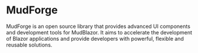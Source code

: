# MudForge
MudForge is an open source library that provides advanced UI components and development tools for MudBlazor. It aims to accelerate the development of Blazor applications and provide developers with powerful, flexible and reusable solutions.
